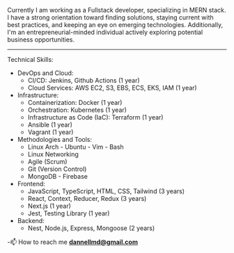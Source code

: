 Currently I am working as a Fullstack developer, specializing in MERN stack. I have a strong orientation toward finding solutions, staying current with best practices, and keeping an eye on emerging technologies. 
Additionally, I'm an entrepreneurial-minded individual actively exploring potential business opportunities.
<hr/>
Technical Skills:
<ul> <li> <span>DevOps and Cloud:</span> <ul> <li>CI/CD: Jenkins, Github Actions (1 year)</li> <li>Cloud Services: AWS EC2, S3, EBS, ECS, EKS, IAM (1 year)</li> </ul> </li> <li> <span>Infrastructure:</span> <ul> <li>Containerization: Docker (1 year)</li> <li>Orchestration: Kubernetes (1 year)</li> <li>Infrastructure as Code (IaC): Terraform (1 year)</li> <li>Ansible (1 year)</li> <li>Vagrant (1 year)</li> </ul> </li> <li> <span>Methodologies and Tools:</span> <ul> <li>Linux Arch - Ubuntu - Vim - Bash</li> <li>Linux Networking</li> <li>Agile (Scrum)</li> <li>Git (Version Control)</li> <li>MongoDB - Firebase</li> </ul> </li> <li> <span>Frontend:</span> <ul> <li>JavaScript, TypeScript, HTML, CSS, Tailwind (3 years)</li> <li>React, Context, Reducer, Redux (3 years)</li> <li>Next.js (1 year)</li> <li>Jest, Testing Library (1 year)</li> </ul> </li> <li> <span>Backend:</span> <ul> <li>Nest, Node.js, Express, Mongoose (2 years)</li> </ul> </li> </ul>

-📫 How to reach me **dannellmd@gmail.com**

